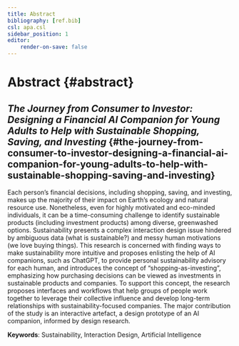 ```yaml
---
title: Abstract
bibliography: [ref.bib]
csl: apa.csl
sidebar_position: 1
editor:
    render-on-save: false
---
```


# Abstract {#abstract}

## *The Journey from Consumer to Investor: Designing a Financial AI Companion for Young Adults to Help with Sustainable Shopping, Saving, and Investing* {#the-journey-from-consumer-to-investor-designing-a-financial-ai-companion-for-young-adults-to-help-with-sustainable-shopping-saving-and-investing}

Each person’s financial decisions, including shopping, saving, and investing, makes up the majority of their impact on Earth’s ecology and natural resource use. Nonetheless, even for highly motivated and eco-minded individuals, it can be a time-consuming challenge to identify sustainable products (including investment products) among diverse, greenwashed options. Sustainability presents a complex interaction design issue hindered by ambiguous data (what is sustainable?) and messy human motivations (we love buying things). This research is concerned with finding ways to make sustainability more intuitive and proposes enlisting the help of AI companions, such as ChatGPT, to provide personal sustainability advisory for each human, and introduces the concept of “shopping-as-investing”, emphasizing how purchasing decisions can be viewed as investments in sustainable products and companies. To support this concept, the research proposes interfaces and workflows that help groups of people work together to leverage their collective influence and develop long-term relationships with sustainability-focused companies. The major contribution of the study is an interactive artefact, a design prototype of an AI companion, informed by design research.

**Keywords**: Sustainability, Interaction Design, Artificial Intelligence
